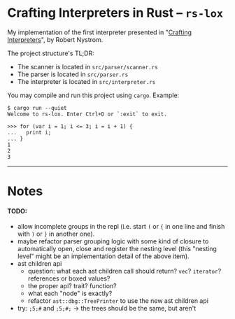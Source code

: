 # Crafting Interpreters in Rust – `rs-lox`

My implementation of the first interpreter presented in "[Crafting Interpreters](https://craftinginterpreters.com/)", by Robert Nystrom.

The project structure's TL;DR:

- The scanner is located in `src/parser/scanner.rs`
- The parser is located in `src/parser.rs`
- The interpreter is located in `src/interpreter.rs`

You may compile and run this project using `cargo`. Example:

```
$ cargo run --quiet
Welcome to rs-lox. Enter Ctrl+D or `:exit` to exit.

>>> for (var i = 1; i <= 3; i = i + 1) {
...   print i;
... }
1
2
3
```

---

# Notes

#### TODO: 
- allow incomplete groups in the repl (i.e. start `(` or `{` in one line and finish with `)` or `}` in another one).
- maybe refactor parser grouping logic with some kind of closure to automatically open, close and register the nesting level (this "nesting level" might be an implementation detail of the above item).
- ast children api
    - question: what each ast children call should return? `vec`? `iterator`? references or boxed values?
    - the proper api? trait? function?
    - what each "node" is exactly?
    - refactor `ast::dbg::TreePrinter` to use the new ast children api
- try: `;5;#` and `;5;#;` -> the trees should be the same, but aren't
